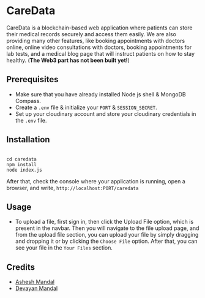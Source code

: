# CareData

CareData is a blockchain-based web application where patients can store their medical records securely and access them easily. We are also providing many other features, like booking appointments with doctors online, online video consultations with doctors, booking appointments for lab tests, and a medical blog page that will instruct patients on how to stay healthy. (**The Web3 part has not been built yet!**)

## Prerequisites

- Make sure that you have already installed Node js shell & MongoDB Compass.
- Create a `.env` file & initialize your `PORT` & `SESSION_SECRET`.
- Set up your cloudinary account and store your cloudinary credentials in the `.env` file.

## Installation

```

cd caredata
npm install
node index.js
```

After that, check the console where your application is running, open a browser, and write,
`http://localhost:PORT/caredata`

## Usage

- To upload a file, first sign in, then click the Upload File option, which is present in the navbar. Then you will navigate to the file upload page, and from the upload file section, you can upload your file by simply dragging and dropping it or by clicking the `Choose File` option.
  After that, you can see your file in the `Your Files` section.

## Credits

- [Ashesh Mandal](https://github.com/asheshmandal2003)
- [Devayan Mandal](https://github.com/devayanm)
